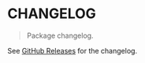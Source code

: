 # CHANGELOG

> Package changelog.

See [GitHub Releases](https://github.com/stdlib-js/math-base-special-abs/releases) for the changelog.